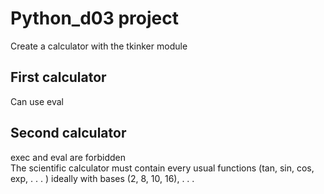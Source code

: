 # Python_d03 project

Create a calculator with the tkinker module

## First calculator

Can use eval

## Second calculator

exec and eval are forbidden<br/>
The scientific calculator must contain every usual functions (tan, sin, cos, exp, . . . ) ideally with bases (2, 8, 10, 16), . . .